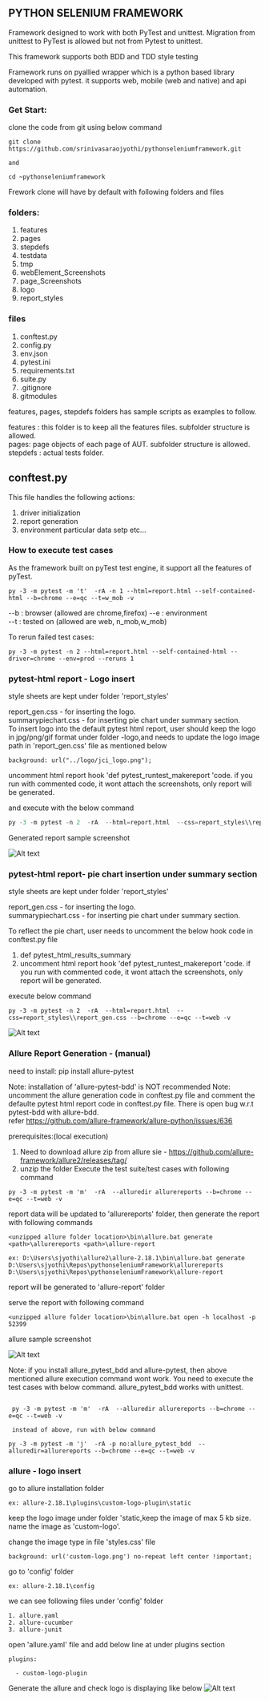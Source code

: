 ## PYTHON SELENIUM FRAMEWORK

Framework designed to work with both PyTest and unittest. Migration from unittest to PyTest is allowed but not from Pytest to unittest.  

This framework supports both BDD and TDD style testing  

Framework runs on pyallied wrapper which is a python based library developed with pytest. it supports web, mobile (web and native) and api automation.  

### Get Start:  

clone the code from git using below command  
```shell
git clone https://github.com/srinivasaraojyothi/pythonseleniumframework.git  

and   

cd ~pythonseleniumframework
```
Frework clone will have by default with following folders and files
### folders:

1. features 
2. pages
3. stepdefs
4. testdata
5. tmp
6. webElement_Screenshots
7. page_Screenshots
8. logo
9. report_styles

### files
1. conftest.py
2. config.py
3. env.json
4. pytest.ini
5. requirements.txt
6. suite.py
7. .gitignore
8. gitmodules

features, pages, stepdefs folders has sample scripts as examples to follow.  

features : this folder is to keep all the features files. subfolder structure is allowed.  
pages: page objects of each page of AUT. subfolder structure is allowed.
stepdefs : actual tests folder. 
## conftest.py

This file handles the following actions:  
1. driver initialization
2. report generation
3. environment particular data setp etc...  

### How to execute test cases  

As the framework built on pyTest test engine, it support all the features of pyTest.

```
py -3 -m pytest -m 't'  -rA -n 1 --html=report.html --self-contained-html --b=chrome --e=qc --t=w_mob -v
```

--b : browser (allowed are chrome,firefox) 
--e : environment  
--t : tested on (allowed are web, n_mob,w_mob)

To rerun failed test cases:  

```shell
py -3 -m pytest -n 2 --html=report.html --self-contained-html --driver=chrome --env=prod --reruns 1
```
### pytest-html report - Logo insert  
style sheets are kept under folder 'report_styles'  

report_gen.css - for inserting the logo.  
summarypiechart.css - for inserting pie chart under summary section.  
To insert logo into the default pytest html report, user should keep the logo in jpg/png/gif format under folder -logo,and needs to update the logo image path in 'report_gen.css' file as mentioned below  
``` shell
background: url("../logo/jci_logo.png");
```
uncomment html report hook 'def pytest_runtest_makereport 'code. if you run with commented code, it wont attach the screenshots, only report will be generated. 

and execute with the below command 
``` python
py -3 -m pytest -n 2  -rA  --html=report.html  --css=report_styles\\report_gen.css --b=chrome --e=qc --t=web -v
```
Generated report sample screenshot

![Alt text](reportImg.PNG)

### pytest-html report- pie chart insertion under summary section
style sheets are kept under folder 'report_styles'  

report_gen.css - for inserting the logo.  
summarypiechart.css - for inserting pie chart under summary section.  

To reflect the pie chart, user needs to uncomment the below hook code in conftest.py file  

1. def pytest_html_results_summary 
2. uncomment html report hook 'def pytest_runtest_makereport 'code. if you run with commented code, it wont attach the screenshots, only report will be generated.  

execute below command
 ```
 py -3 -m pytest -n 2  -rA  --html=report.html  --css=report_styles\\report_gen.css --b=chrome --e=qc --t=web -v
 ``` 


![Alt text](piechart.PNG)


### Allure Report Generation   - (manual)

need to install:
pip install allure-pytest

Note: installation of 'allure-pytest-bdd' is NOT recommended
Note: uncomment the allure generation code in conftest.py file and comment the defaulte pytest html report code in conftest.py file.
There is open bug w.r.t pytest-bdd with allure-bdd.  
refer https://github.com/allure-framework/allure-python/issues/636  

prerequisites:(local execution)  
 1. Need to download allure zip from allure sie - https://github.com/allure-framework/allure2/releases/tag/  
 2. unzip the folder
 Execute the test suite/test cases with following command
 
 ```shell
 py -3 -m pytest -m 'm'  -rA  --alluredir allurereports --b=chrome --e=qc --t=web -v
 ```
report data will be updated to 'allurereports' folder, then generate the report with following commands

```shell
<unzipped allure folder location>\bin\allure.bat generate <path>\allurereports <path>\allure-report

ex: D:\Users\sjyothi\allure2\allure-2.18.1\bin\allure.bat generate D:\Users\sjyothi\Repos\pythonseleniumFramework\allurereports D:\Users\sjyothi\Repos\pythonseleniumFramework\allure-report
```
report will be generated to 'allure-report' folder

serve the report with following command

```shell
<unzipped allure folder location>\bin\allure.bat open -h localhost -p 52399
```
allure sample screenshot

![Alt text](bdd_sample.png)

Note: if you install allure_pytest_bdd and allure-pytest, then above mentioned allure execution command wont work. You need to execute the test cases with below command. allure_pytest_bdd works with unittest.
``` shell

 py -3 -m pytest -m 'm'  -rA  --alluredir allurereports --b=chrome --e=qc --t=web -v

 instead of above, run with below command

py -3 -m pytest -m 'j'  -rA -p no:allure_pytest_bdd  --alluredir=allurereports --b=chrome --e=qc --t=web -v
```
### allure - logo insert  

go to allure installation folder  
```shell
ex: allure-2.18.1\plugins\custom-logo-plugin\static
```
keep the logo image under folder 'static,keep the image of max 5 kb size.  
name the image as 'custom-logo'.  

change the image type in file 'styles.css' file

```shell
background: url('custom-logo.png') no-repeat left center !important;
```


go to 'config' folder

```shell
ex: allure-2.18.1\config
```
we can see following files under 'config' folder
``` shell
1. allure.yaml
2. allure-cucumber
3. allure-junit
```
open 'allure.yaml' file and add below line at under plugins section
```
plugins:

  - custom-logo-plugin
```
Generate the allure and check logo is displaying like below
![Alt text](report_png_logo.PNG)




